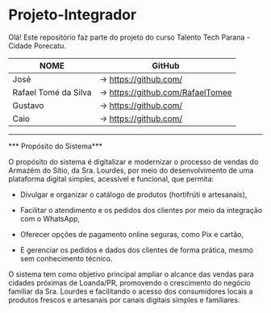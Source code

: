 # Projeto-Integrador

Olá! Este repositório faz parte do projeto do curso Talento Tech Parana - Cidade Porecatu. 

NOME                               |GitHub
-----------------------------------|----------------------------------------
José                               |-> https://github.com/
Rafael Tomé da Silva               |-> https://github.com/RafaelTomee
Gustavo                            |-> https://github.com/
Caio                               |-> https://github.com/
----------------------------------------------------------------------------

***  Propósito do Sistema***

O propósito do sistema é digitalizar e modernizar o processo de vendas do Armazém do Sítio, da Sra. Lourdes, por meio do desenvolvimento de uma plataforma digital simples, acessível e funcional, que permita:

* Divulgar e organizar o catálogo de produtos (hortifrúti e artesanais),

* Facilitar o atendimento e os pedidos dos clientes por meio da integração com o WhatsApp,

* Oferecer opções de pagamento online seguras, como Pix e cartão,

* E gerenciar os pedidos e dados dos clientes de forma prática, mesmo sem conhecimento técnico.

O sistema tem como objetivo principal ampliar o alcance das vendas para cidades próximas de Loanda/PR, promovendo o crescimento do negócio familiar da Sra. Lourdes e facilitando o acesso dos consumidores locais a produtos frescos e artesanais por canais digitais simples e familiares.
